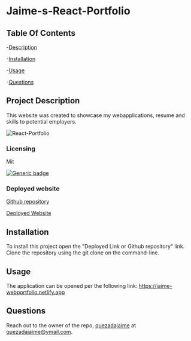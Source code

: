 # Jaime-s-React-Portfolio

## Table Of Contents

-[Description](#project-description)

-[Installation](#installation)

-[Usage](#usage)

-[Questions](#questions)

## Project Description

This website was created to showcase my webapplications, resume and skills to potential employers.

![React-Portfolio](https://github.com/quezadajaime/Jaime-s-React-Portfolio/assets/136545874/fa04341e-b781-4692-adc4-6bad327954b2)

### Licensing

Mit

[![Generic badge](https://img.shields.io/badge/License-Mit-green.svg)](https://choosealicense.com/licenses/mit/.)

### Deployed website

[Github repository](https://github.com/quezadajaime/Jaime-s-React-Portfolio.git)

[Deployed Website](https://jaime-webportfolio.netlify.app)

## Installation

To install this project open the "Deployed Link or Github repository" link. Clone the repository using the git clone on the command-line.

## Usage

The application can be opened per the following link:
https://jaime-webportfolio.netlify.app

## Questions

Reach out to the owner of the repo, [quezadajaime](https://github.com/quezadajaime) at quezadajaime@ymail.com.
